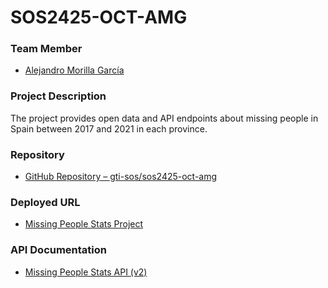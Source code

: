 # SOS2425-OCT-AMG

### Team Member

- [Alejandro Morilla García](https://github.com/aaleejandro01)

### Project Description

The project provides open data and API endpoints about missing people in Spain between 2017 and 2021 in each province.

### Repository

- [GitHub Repository – gti-sos/sos2425-oct-amg](https://github.com/gti-sos/sos2425-oct-amg)

### Deployed URL

- [Missing People Stats Project ](https://sos2425-oct-amg.onrender.com/)

### API Documentation

- [Missing People Stats API (v2)](https://documenter.getpostman.com/view/33043526/2sB2cUBP8d) 